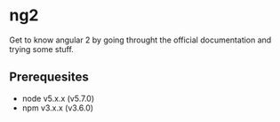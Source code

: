 # ng2
Get to know angular 2 by going throught the official documentation and trying some stuff.

## Prerequesites
* node v5.x.x (v5.7.0)
* npm v3.x.x (v3.6.0)
